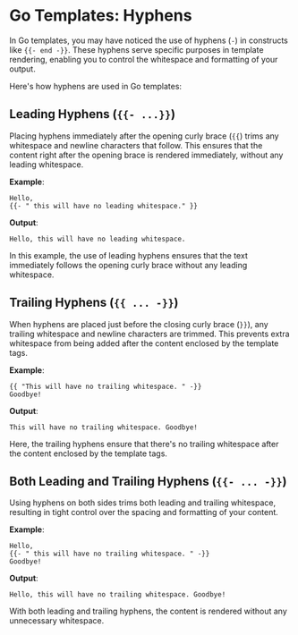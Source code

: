 # Go Templates: Hyphens

In Go templates, you may have noticed the use of hyphens (`-`) in constructs like `{{- end -}}`. These hyphens serve specific purposes in template rendering, enabling you to control the whitespace and formatting of your output.

Here's how hyphens are used in Go templates:

## Leading Hyphens (`{{- ...}}`)

Placing hyphens immediately after the opening curly brace (`{{`) trims any whitespace and newline characters that follow. This ensures that the content right after the opening brace is rendered immediately, without any leading whitespace.

**Example**:

```plaintext
Hello, 
{{- " this will have no leading whitespace." }}
```

**Output**:

```plaintext
Hello, this will have no leading whitespace.
```

In this example, the use of leading hyphens ensures that the text immediately follows the opening curly brace without any leading whitespace.

## Trailing Hyphens (`{{ ... -}}`)

When hyphens are placed just before the closing curly brace (`}}`), any trailing whitespace and newline characters are trimmed. This prevents extra whitespace from being added after the content enclosed by the template tags.

**Example**:

```plaintext
{{ "This will have no trailing whitespace. " -}}
Goodbye!
```

**Output**:

```plaintext
This will have no trailing whitespace. Goodbye!
```

Here, the trailing hyphens ensure that there's no trailing whitespace after the content enclosed by the template tags.

## Both Leading and Trailing Hyphens (`{{- ... -}}`)

Using hyphens on both sides trims both leading and trailing whitespace, resulting in tight control over the spacing and formatting of your content.

**Example**:

```plaintext
Hello, 
{{- " this will have no trailing whitespace. " -}}
Goodbye!
```

**Output**:

```plaintext
Hello, this will have no trailing whitespace. Goodbye!
```

With both leading and trailing hyphens, the content is rendered without any unnecessary whitespace.
